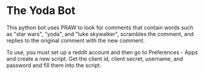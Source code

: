 <h1>The Yoda Bot</h1>

This python bot uses PRAW to look for comments that contain words such as "star wars", "yoda", and "luke skywalker", scrambles the comment, and replies to the original comment with the new comment.

To use, you must set up a reddit account and then go to Preferences - Apps and create a new script. Get the client id, client secret, username, and password and fill them into the script.
